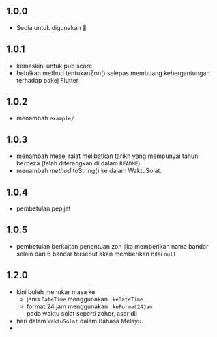 ## 1.0.0

* Sedia untuk digunakan 🙈

## 1.0.1

* kemaskini untuk pub score
* betulkan method tentukanZon() selepas membuang kebergantungan terhadap pakej Flutter

## 1.0.2
* menambah `example/`

## 1.0.3
* menambah mesej ralat melibatkan tarikh yang mempunyai tahun berbeza (telah diterangkan di dalam `README`)
* menambah _method_ toString() ke dalam WaktuSolat.

## 1.0.4
* pembetulan pepijat

## 1.0.5
* pembetulan berkaitan penentuan zon jika memberikan nama bandar selain dari 6 bandar tersebut akan memberikan nilai `null`

## 1.2.0
* kini boleh menukar masa ke 
    * jenis `DateTime` menggunakan `.keDateTime` 
    * format 24 jam menggunakan `.keFormat24Jam`  
    pada waktu solat seperti zohor, asar dll
* hari dalam `WaktuSolat` dalam Bahasa Melayu.
* 